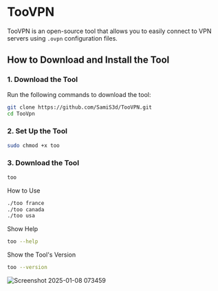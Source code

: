 # TooVPN

TooVPN is an open-source tool that allows you to easily connect to VPN servers using `.ovpn` configuration files.

## **How to Download and Install the Tool**

### 1. **Download the Tool**
Run the following commands to download the tool:
```bash
git clone https://github.com/SamiS3d/TooVPN.git
cd TooVpn
```
### 2. **Set Up the Tool**
```bash
sudo chmod +x too
```
### 3. **Download the Tool**
```bash
too
```

How to Use
```bash
./too france
./too canada
./too usa
```

Show Help
```bash
too --help
```

Show the Tool's Version
```bash
too --version
```
![Screenshot 2025-01-08 073459](https://github.com/user-attachments/assets/396fd766-1975-46fb-b070-e0b2264dee06)

